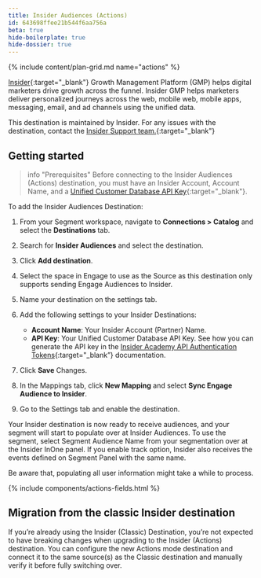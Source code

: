 ```yaml
---
title: Insider Audiences (Actions)
id: 643698ffee21b544f6aa756a
beta: true
hide-boilerplate: true
hide-dossier: true
---
```


{% include content/plan-grid.md name="actions" %}

[Insider](https://useinsider.com/integration/segment/?utm_source=segmentio&utm_medium=docs&utm_campaign=partners){:target="_blank"} Growth Management Platform (GMP) helps digital marketers drive growth across the funnel. Insider GMP helps marketers deliver personalized journeys across the web, mobile web, mobile apps, messaging, email, and ad channels using the unified data.

This destination is maintained by Insider. For any issues with the destination, contact the [Insider Support team.](mailto:insiderhelp@useinsider.com){:target="_blank"}

## Getting started

> info "Prerequisites"
> Before connecting to the Insider Audiences (Actions) destination, you must have an Insider Account, Account Name, and a [Unified Customer Database API Key](https://academy.useinsider.com/docs/api-authentication-tokens){:target="_blank"}.

To add the Insider Audiences Destination:

1. From your Segment workspace, navigate to **Connections > Catalog** and select the **Destinations** tab.

2. Search for **Insider Audiences** and select the destination.

3. Click **Add destination**.

4. Select the space in Engage to use as the Source as this destination only supports sending Engage Audiences to Insider.

5. Name your destination on the settings tab.

6. Add the following settings to your Insider Destinations:

   - **Account Name**: Your Insider Account (Partner) Name.
   - **API Key**: Your Unified Customer Database API Key. See how you can generate the API key in the [Insider Academy API Authentication Tokens](https://academy.useinsider.com/docs/api-authentication-tokens#generate-api-key){:target="_blank”} documentation.

7. Click **Save** Changes.

8. In the Mappings tab, click **New Mapping** and select **Sync Engage Audience to Insider**.

9. Go to the Settings tab and enable the destination.

Your Insider destination is now ready to receive audiences, and your segment will start to populate over at Insider Audiences. To use the segment, select Segment Audience Name from your segmentation over at the Insider InOne panel. If you enable track option, Insider also receives the events defined on Segment Panel with the same name.

Be aware that, populating all user information might take a while to process.

{% include components/actions-fields.html %}

## Migration from the classic Insider destination

If you’re already using the Insider (Classic) Destination, you’re not expected to have breaking changes when upgrading to the Insider (Actions) destination. You can configure the new Actions mode destination and connect it to the same source(s) as the Classic destination and manually verify it before fully switching over.
